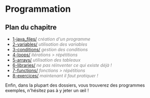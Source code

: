 # **Programmation**

## Plan du chapitre

* [1-java_files/](https://github.com/ThomasPDM/java-beginner-course/tree/main/2-Programming/1-java_files) *<span style="color:gray">création d'un programme</span>*
* [2-variables/](https://github.com/ThomasPDM/java-beginner-course/tree/main/2-Programming/2-variables) *<span style="color:gray">utilisation des variables</span>*
* [3-conditions/](https://github.com/ThomasPDM/java-beginner-course/tree/main/2-Programming/3-conditions) *<span style="color:gray">gestion des conditions</span>*
* [4-loops/](https://github.com/ThomasPDM/java-beginner-course/tree/main/2-Programming/4-loops) *<span style="color:gray">itérations > répétitions</span>*
* [5-arrays/](https://github.com/ThomasPDM/java-beginner-course/tree/main/2-Programming/5-arrays) *<span style="color:gray">utilisation des tableaux</span>*
* [6-libraries/](https://github.com/ThomasPDM/java-beginner-course/tree/main/2-Programming/6-libraries) *<span style="color:gray">ne pas réinventer ce qui existe déjà !</span>*
* [7-functions/](https://github.com/ThomasPDM/java-beginner-course/tree/main/2-Programming/7-functions) *<span style="color:gray">fonctions > répétitions</span>*
* [8-exercices/](https://github.com/ThomasPDM/java-beginner-course/tree/main/2-Programming/8-exercices) *<span style="color:gray">maintenant il faut pratiquer !</span>*

Enfin, dans la plupart des dossiers, vous trouverez des programmes exemples, n'hésitez pas à y jeter un œil !